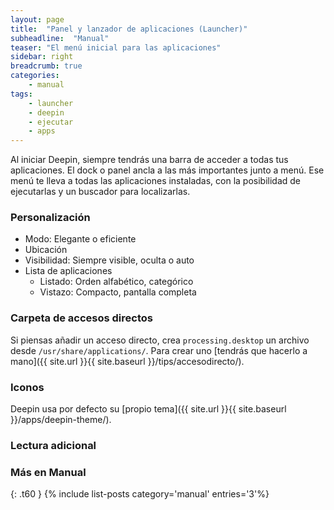 ```yaml
---
layout: page
title:  "Panel y lanzador de aplicaciones (Launcher)"
subheadline:  "Manual"
teaser: "El menú inicial para las aplicaciones"
sidebar: right
breadcrumb: true
categories:
    - manual
tags:
    - launcher
    - deepin
    - ejecutar
    - apps
---
```

Al iniciar Deepin, siempre tendrás una barra de acceder a todas tus aplicaciones. El dock o panel ancla a las más importantes junto a menú. Ese menú te lleva a todas las aplicaciones instaladas, con la posibilidad de ejecutarlas y un buscador para localizarlas.

### Personalización
* Modo: Elegante o eficiente
* Ubicación
* Visibilidad: Siempre visible, oculta o auto
* Lista de aplicaciones
  * Listado: Orden alfabético, categórico
  * Vistazo: Compacto, pantalla completa

### Carpeta de accesos directos
Si piensas añadir un acceso directo, crea `processing.desktop` un archivo desde `/usr/share/applications/`. Para crear uno [tendrás que hacerlo a mano]({{ site.url }}{{ site.baseurl }}/tips/accesodirecto/).

### Iconos
Deepin usa por defecto su [propio tema]({{ site.url }}{{ site.baseurl }}/apps/deepin-theme/).

### Lectura adicional

### Más en Manual
{: .t60 }
{% include list-posts category='manual' entries='3'%}
